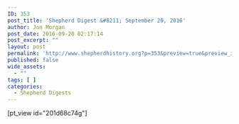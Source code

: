 ```yaml
---
ID: 353
post_title: 'Shepherd Digest &#8211; September 20, 2016'
author: Jon Morgan
post_date: 2016-09-20 02:17:14
post_excerpt: ""
layout: post
permalink: 'http://www.shepherdhistory.org?p=353&preview=true&preview_id=353'
published: false
wide_assets:
  - ""
tags: [ ]
categories:
  - Shepherd Digests
---
```

[pt_view id="201d68c74g"]